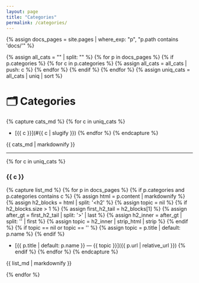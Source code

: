```yaml
---
layout: page
title: "Categories"
permalink: /categories/
---
```


{% assign docs_pages = site.pages | where_exp: "p", "p.path contains 'docs/'" %}

{% assign all_cats = "" | split: "" %}
{% for p in docs_pages %}
  {% if p.categories %}
    {% for c in p.categories %}
      {% assign all_cats = all_cats | push: c %}
    {% endfor %}
  {% endif %}
{% endfor %}
{% assign uniq_cats = all_cats | uniq | sort %}

# 🗂️ Categories

{% capture cats_md %}
{% for c in uniq_cats %}
- [{{ c }}](#{{ c | slugify }})
{% endfor %}
{% endcapture %}

{{ cats_md | markdownify }}

---

{% for c in uniq_cats %}

### {{ c }}

{% capture list_md %}
{% for p in docs_pages %}
  {% if p.categories and p.categories contains c %}
    {% assign html = p.content | markdownify %}
    {% assign h2_blocks = html | split: '<h2' %}
    {% assign topic = nil %}
    {% if h2_blocks.size > 1 %}
      {% assign first_h2_tail = h2_blocks[1] %}
      {% assign after_gt = first_h2_tail | split: '>' | last %}
      {% assign h2_inner = after_gt | split: '</h2>' | first %}
      {% assign topic = h2_inner | strip_html | strip %}
    {% endif %}
    {% if topic == nil or topic == '' %}
      {% assign topic = p.title | default: p.name %}
    {% endif %}
- [{{ p.title | default: p.name }} — {{ topic }}]({{ p.url | relative_url }})
  {% endif %}
{% endfor %}
{% endcapture %}

{{ list_md | markdownify }}

{% endfor %}
